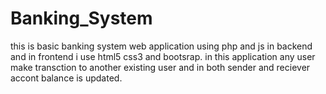 # Banking_System
this is basic  banking system web application using php and js in backend and in frontend i use html5 css3 and bootsrap.
in this application any user make transction to another existing user and in both sender and reciever accont balance is updated.
